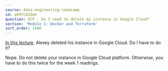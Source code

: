 ```yaml
---
course: data-engineering-zoomcamp
id: a697cb2dee
question: GCP - Do I need to delete my instance in Google Cloud?
section: 'Module 1: Docker and Terraform'
sort_order: 1480
---
```


[In this lecture](https://www.youtube.com/watch?v=ae-CV2KfoN0&list=PL3MmuxUbc_hJed7dXYoJw8DoCuVHhGEQb), Alexey deleted his instance in Google Cloud. Do I have to do it?

Nope. Do not delete your instance in Google Cloud platform. Otherwise, you have to do this twice for the week 1 readings.

